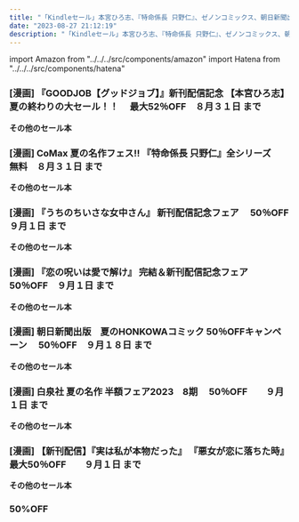 ```yaml
---
title: "「Kindleセール」本宮ひろ志、『特命係長 只野仁』、ゼノンコミックス、朝日新聞出版、白泉社、piccomicsなど"
date: "2023-08-27 21:12:19"
description: "「Kindleセール」本宮ひろ志、『特命係長 只野仁』、ゼノンコミックス、朝日新聞出版、白泉社、piccomicsなど"
---
```

import Amazon from "../../../src/components/amazon"
import Hatena from "../../../src/components/hatena"






### [漫画] 『GOODJOB【グッドジョブ】』新刊配信記念 【本宮ひろ志】夏の終わりの大セール！！　 最大52％OFF　８月３１日 まで

<Amazon asin="B08W9R63SG" />



<Amazon asin="B07SXGP7JX" />



<Amazon asin="B07MX3WJ46" />


**その他のセール本**

<Hatena src="https://kyukyunyorituryo.github.io/kindle_sale/html/20230831s34657.html" title=""/>


### [漫画] CoMax 夏の名作フェス!! 『特命係長 只野仁』全シリーズ　 無料　８月３１日 まで

<Amazon asin="B00HPPHCUY" />



<Amazon asin="B00H45WP7K" />


**その他のセール本**

<Hatena src="https://kyukyunyorituryo.github.io/kindle_sale/html/20230831s34629.html" title=""/>


### [漫画] 『うちのちいさな女中さん』 新刊配信記念フェア　 50％OFF　９月１日 まで

<Amazon asin="B086PHC34B" />



<Amazon asin="B01N23CJ7K" />


<Amazon asin="B0BRQ5HL74" />


**その他のセール本**

<Hatena src="https://kyukyunyorituryo.github.io/kindle_sale/html/20230901s34720.html" title=""/>


### [漫画] 『恋の呪いは愛で解け』 完結＆新刊配信記念フェア　 50％OFF　９月１日 まで

<Amazon asin="B09PR7GPPT" />


<Amazon asin="B09KLQGRPH" />


<Amazon asin="B09T9RWYHX" />


**その他のセール本**

<Hatena src="https://kyukyunyorituryo.github.io/kindle_sale/html/20230901s34721.html" title=""/>


### [漫画] 朝日新聞出版　夏のHONKOWAコミック 50％OFFキャンペーン　 50％OFF　９月１８日 まで

<Amazon asin="B01J5FWLDE" />


<Amazon asin="B09VK8BLFL" />


<Amazon asin="B099N68N18" />


**その他のセール本**

<Hatena src="https://kyukyunyorituryo.github.io/kindle_sale/html/20230918s34738.html" title=""/>


### [漫画] 白泉社 夏の名作 半額フェア2023　8期　 50％OFF　　９月１日 まで

<Amazon asin="B00VJ4K91Q" />


<Amazon asin="B01G4LW6MS" />


<Amazon asin="B00VJ4K8YO" />


**その他のセール本**

<Hatena src="https://kyukyunyorituryo.github.io/kindle_sale/html/20230901s34754.html" title=""/>


### [漫画] 【新刊配信】『実は私が本物だった』 『悪女が恋に落ちた時』　 最大50％OFF　　９月１日 まで

<Amazon asin="B09Y5DSFQ9" />


<Amazon asin="B09SPRPK7W" />


**その他のセール本**

<Hatena src="https://kyukyunyorituryo.github.io/kindle_sale/html/20230901s34786.html" title=""/>


### 50%OFF

<Amazon asin="B08N6DBL6S" />

<Amazon asin="B092J5TFWP" />


